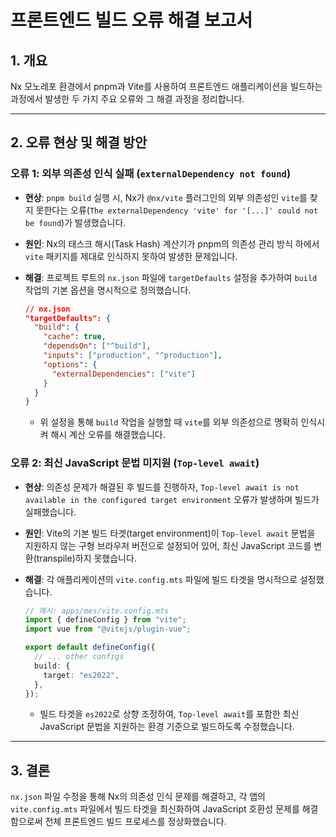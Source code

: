 # 프론트엔드 빌드 오류 해결 보고서

## 1\. 개요

Nx 모노레포 환경에서 pnpm과 Vite를 사용하여 프론트엔드 애플리케이션을 빌드하는 과정에서 발생한 두 가지 주요 오류와 그 해결 과정을 정리합니다.

---

## 2\. 오류 현상 및 해결 방안

### 오류 1: 외부 의존성 인식 실패 (`externalDependency not found`)

- **현상**: `pnpm build` 실행 시, Nx가 `@nx/vite` 플러그인의 외부 의존성인 `vite`를 찾지 못한다는 오류(`The externalDependency 'vite' for '[...]' could not be found`)가 발생했습니다.

- **원인**: Nx의 태스크 해시(Task Hash) 계산기가 pnpm의 의존성 관리 방식 하에서 `vite` 패키지를 제대로 인식하지 못하여 발생한 문제입니다.

- **해결**: 프로젝트 루트의 `nx.json` 파일에 `targetDefaults` 설정을 추가하여 `build` 작업의 기본 옵션을 명시적으로 정의했습니다.

  ```json
  // nx.json
  "targetDefaults": {
    "build": {
      "cache": true,
      "dependsOn": ["^build"],
      "inputs": ["production", "^production"],
      "options": {
        "externalDependencies": ["vite"]
      }
    }
  }
  ```

  - 위 설정을 통해 `build` 작업을 실행할 때 `vite`를 외부 의존성으로 명확히 인식시켜 해시 계산 오류를 해결했습니다.

### 오류 2: 최신 JavaScript 문법 미지원 (`Top-level await`)

- **현상**: 의존성 문제가 해결된 후 빌드를 진행하자, `Top-level await is not available in the configured target environment` 오류가 발생하며 빌드가 실패했습니다.

- **원인**: Vite의 기본 빌드 타겟(target environment)이 `Top-level await` 문법을 지원하지 않는 구형 브라우저 버전으로 설정되어 있어, 최신 JavaScript 코드를 변환(transpile)하지 못했습니다.

- **해결**: 각 애플리케이션의 `vite.config.mts` 파일에 빌드 타겟을 명시적으로 설정했습니다.

  ```typescript
  // 예시: apps/mes/vite.config.mts
  import { defineConfig } from "vite";
  import vue from "@vitejs/plugin-vue";

  export default defineConfig({
    // ... other configs
    build: {
      target: "es2022",
    },
  });
  ```

  - 빌드 타겟을 `es2022`로 상향 조정하여, `Top-level await`를 포함한 최신 JavaScript 문법을 지원하는 환경 기준으로 빌드하도록 수정했습니다.

---

## 3\. 결론

`nx.json` 파일 수정을 통해 Nx의 의존성 인식 문제를 해결하고, 각 앱의 `vite.config.mts` 파일에서 빌드 타겟을 최신화하여 JavaScript 호환성 문제를 해결함으로써 전체 프론트엔드 빌드 프로세스를 정상화했습니다.
